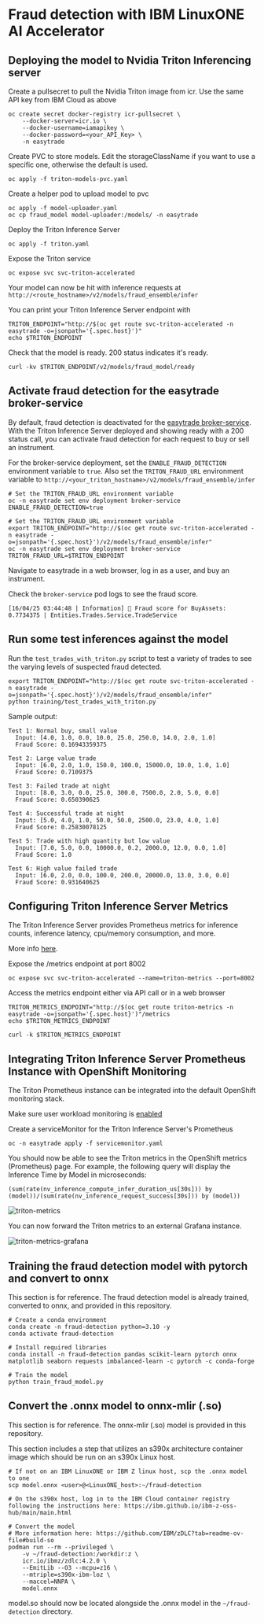 # Fraud detection with IBM LinuxONE AI Accelerator

## Deploying the model to Nvidia Triton Inferencing server

Create a pullsecret to pull the Nvidia Triton image from icr. Use the same API key from IBM Cloud as above 
```
oc create secret docker-registry icr-pullsecret \
    --docker-server=icr.io \
    --docker-username=iamapikey \
    --docker-password=<your_API_Key> \
    -n easytrade
```

Create PVC to store models. Edit the storageClassName if you want to use a specific one, otherwise the default is used.

```
oc apply -f triton-models-pvc.yaml
```

Create a helper pod to upload model to pvc

```
oc apply -f model-uploader.yaml
oc cp fraud_model model-uploader:/models/ -n easytrade
```

Deploy the Triton Inference Server

```
oc apply -f triton.yaml
```

Expose the Triton service 

```
oc expose svc svc-triton-accelerated
```

Your model can now be hit with inference requests at `http://<route_hostname>/v2/models/fraud_ensemble/infer`

You can print your Triton Inference Server endpoint with

```
TRITON_ENDPOINT="http://$(oc get route svc-triton-accelerated -n easytrade -o=jsonpath='{.spec.host}')"
echo $TRITON_ENDPOINT
```

Check that the model is ready. 200 status indicates it's ready.

```
curl -kv $TRITON_ENDPOINT/v2/models/fraud_model/ready
```

## Activate fraud detection for the easytrade broker-service
By default, fraud detection is deactivated for the [easytrade broker-service](/src/broker-service/). With the Triton Inference Server deployed and showing ready with a 200 status call, you can activate fraud detection for each request to buy or sell an instrument.

For the broker-service deployment, set the `ENABLE_FRAUD_DETECTION` environment variable to `true`.
Also set the `TRITON_FRAUD_URL` environment variable to `http://<your_triton_hostname>/v2/models/fraud_ensemble/infer`

```
# Set the TRITON_FRAUD_URL environment variable
oc -n easytrade set env deployment broker-service ENABLE_FRAUD_DETECTION=true

# Set the TRITON_FRAUD_URL environment variable
export TRITON_ENDPOINT="http://$(oc get route svc-triton-accelerated -n easytrade -o=jsonpath='{.spec.host}')/v2/models/fraud_ensemble/infer"
oc -n easytrade set env deployment broker-service TRITON_FRAUD_URL=$TRITON_ENDPOINT
```

Navigate to easytrade in a web browser, log in as a user, and buy an instrument.

Check the `broker-service` pod logs to see the fraud score.

```
[16/04/25 03:44:48 | Information] 🧠 Fraud score for BuyAssets: 0.7734375 | Entities.Trades.Service.TradeService
```

## Run some test inferences against the model

Run the `test_trades_with_triton.py` script to test a variety of trades to see the varying levels of suspected fraud detected.

```
export TRITON_ENDPOINT="http://$(oc get route svc-triton-accelerated -n easytrade -o=jsonpath='{.spec.host}')/v2/models/fraud_ensemble/infer"
python training/test_trades_with_triton.py
```

Sample output:

```
Test 1: Normal buy, small value
  Input: [4.0, 1.0, 0.0, 10.0, 25.0, 250.0, 14.0, 2.0, 1.0]
  Fraud Score: 0.16943359375

Test 2: Large value trade
  Input: [6.0, 2.0, 1.0, 150.0, 100.0, 15000.0, 10.0, 1.0, 1.0]
  Fraud Score: 0.7109375

Test 3: Failed trade at night
  Input: [8.0, 3.0, 0.0, 25.0, 300.0, 7500.0, 2.0, 5.0, 0.0]
  Fraud Score: 0.650390625

Test 4: Successful trade at night
  Input: [5.0, 4.0, 1.0, 50.0, 50.0, 2500.0, 23.0, 4.0, 1.0]
  Fraud Score: 0.25830078125

Test 5: Trade with high quantity but low value
  Input: [7.0, 5.0, 0.0, 10000.0, 0.2, 2000.0, 12.0, 0.0, 1.0]
  Fraud Score: 1.0

Test 6: High value failed trade
  Input: [6.0, 2.0, 0.0, 100.0, 200.0, 20000.0, 13.0, 3.0, 0.0]
  Fraud Score: 0.931640625
```

## Configuring Triton Inference Server Metrics

The Triton Inference Server provides Prometheus metrics for inference counts, inference latency, cpu/memory consumption, and more.

More info [here](https://github.com/triton-inference-server/server/blob/r24.07/docs/user_guide/metrics.md).

Expose the /metrics endpoint at port 8002
```
oc expose svc svc-triton-accelerated --name=triton-metrics --port=8002
```

Access the metrics endpoint either via API call or in a web browser

```
TRITON_METRICS_ENDPOINT="http://$(oc get route triton-metrics -n easytrade -o=jsonpath='{.spec.host}')"/metrics
echo $TRITON_METRICS_ENDPOINT

curl -k $TRITON_METRICS_ENDPOINT
```

## Integrating Triton Inference Server Prometheus Instance with OpenShift Monitoring
The Triton Prometheus instance can be integrated into the default OpenShift monitoring stack.

Make sure user workload monitoring is [enabled](https://docs.redhat.com/en/documentation/openshift_container_platform/4.18/html/monitoring/configuring-user-workload-monitoring#enabling-monitoring-for-user-defined-projects-uwm_preparing-to-configure-the-monitoring-stack-uwm)

Create a serviceMonitor for the Triton Inference Server's Prometheus
```
oc -n easytrade apply -f servicemonitor.yaml
```

You should now be able to see the Triton metrics in the OpenShift metrics (Prometheus) page. For example, the following query will display the Inference Time by Model in microseconds: 

`(sum(rate(nv_inference_compute_infer_duration_us[30s])) by (model))/(sum(rate(nv_inference_request_success[30s])) by (model))`

![triton-metrics](../images/triton-metrics-ocp.png)

You can now forward the Triton metrics to an external Grafana instance.

![triton-metrics-grafana](../images/triton-metrics-grafana.png)

## Training the fraud detection model with pytorch and convert to onnx
This section is for reference. The fraud detection model is already trained, converted to onnx, and provided in this repository.

```
# Create a conda environment
conda create -n fraud-detection python=3.10 -y
conda activate fraud-detection

# Install required libraries
conda install -n fraud-detection pandas scikit-learn pytorch onnx matplotlib seaborn requests imbalanced-learn -c pytorch -c conda-forge

# Train the model
python train_fraud_model.py
```

## Convert the .onnx model to onnx-mlir (.so)
This section is for reference. The onnx-mlir (.so) model is provided in this repository.

This section includes a step that utilizes an s390x architecture container image which should be run on an s390x Linux host.

```
# If not on an IBM LinuxONE or IBM Z linux host, scp the .onnx model to one
scp model.onnx <user>@<LinuxONE_host>:~/fraud-detection

# On the s390x host, log in to the IBM Cloud container registry following the instructions here: https://ibm.github.io/ibm-z-oss-hub/main/main.html

# Convert the model
# More information here: https://github.com/IBM/zDLC?tab=readme-ov-file#build-so
podman run --rm --privileged \
    -v ~/fraud-detection:/workdir:z \
    icr.io/ibmz/zdlc:4.2.0 \
    --EmitLib --O3 --mcpu=z16 \
    --mtriple=s390x-ibm-loz \
    --maccel=NNPA \
    model.onnx
```

model.so should now be located alongside the .onnx model in the `~/fraud-detection` directory.